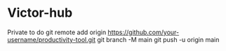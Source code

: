 # Victor-hub
Private to do
git remote add origin https://github.com/your-username/productivity-tool.git
git branch -M main
git push -u origin main
